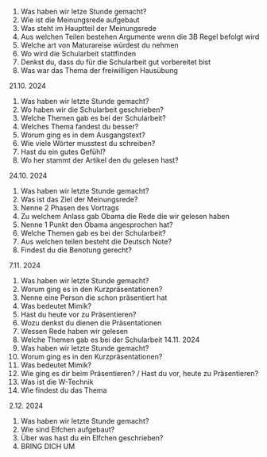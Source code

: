 1. Was haben wir letze Stunde gemacht?
2. Wie ist die Meinungsrede aufgebaut
3. Was steht im Hauptteil der Meinungsrede
4. Aus welchen Teilen bestehen Argumente wenn die 3B Regel befolgt wird
5. Welche art von Maturareise würdest du nehmen
6. Wo wird die Schularbeit stattfinden
7. Denkst du, dass du für die Schularbeit gut vorbereitet bist
8. Was war das Thema der freiwilligen Hausübung

21.10. 2024

1. Was haben wir letzte Stunde gemacht?
2. Wo haben wir die Schularbeit geschrieben?
3. Welche Themen gab es bei der Schularbeit?
4. Welches Thema fandest du besser?
5. Worum ging es in dem Ausgangstext?
6. Wie viele Wörter musstest du schreiben?
7. Hast du ein gutes Gefühl?
8. Wo her stammt der Artikel den du gelesen hast?

24.10. 2024
1. Was haben wir letzte Stunde gemacht?
2. Was ist das Ziel der Meinungsrede?
3. Nenne 2 Phasen des Vortrags
4. Zu welchem Anlass gab Obama die Rede die wir gelesen haben
5. Nenne 1 Punkt den Obama angesprochen hat?
6. Welche Themen gab es bei der Schularbeit?
7. Aus welchen teilen besteht die Deutsch Note?
8. Findest du die Benotung gerecht?

7.11. 2024
1. Was haben wir letzte Stunde gemacht?
2. Worum ging es in den Kurzpräsentationen?
3. Nenne eine Person die schon präsentiert hat
4. Was bedeutet Mimik?
5. Hast du heute vor zu Präsentieren?
6. Wozu denkst du dienen die Präsentationen
7. Wessen Rede haben wir gelesen 
8. Welche Themen gab es bei der Schularbeit
14.11. 2024
1.  Was haben wir letzte Stunde gemacht?
2. Worum ging es in den Kurzpräsentationen?
3. Was bedeutet Mimik?
4. Wie ging es dir beim Präsentieren? / Hast du vor, heute zu Präsentieren?
5. Was ist die W-Technik
6. Wie findest du das Thema

2.12. 2024
1. Was haben wir letzte Stunde gemacht?
2. Wie sind Elfchen aufgebaut?
3. Über was hast du ein Elfchen geschrieben?
4. BRING DICH UM